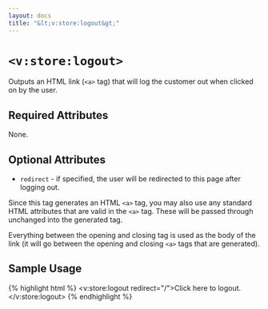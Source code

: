 ```yaml
---
layout: docs
title: "&lt;v:store:logout&gt;"
---
```


# `<v:store:logout>`

Outputs an HTML link (`<a>` tag) that will log the customer out when
clicked on by the user.

## Required Attributes

None.

## Optional Attributes

-   `redirect` - if specified, the user will be redirected to this page
    after logging out.

Since this tag generates an HTML `<a>` tag, you may also use any
standard HTML attributes that are valid in the `<a>` tag. These will be
passed through unchanged into the generated tag.

Everything between the opening and closing tag is used as the body of
the link (it will go between the opening and closing `<a>` tags that are
generated).

## Sample Usage

{% highlight html %}
<v:store:logout redirect="/">Click here to logout.</v:store:logout>
{% endhighlight %}
